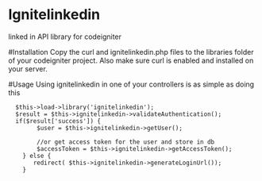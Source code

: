 # Ignitelinkedin
linked in API library for codeigniter


#Installation 
Copy the curl and ignitelinkedin.php files to the libraries folder of your 
codeigniter project. Also make sure curl is enabled and installed on your server.

#Usage
Using ignitelinkedin in one of your controllers is as simple as doing this

      $this->load->library('ignitelinkedin');
      $result = $this->ignitelinkedin->validateAuthentication();
      if($result['success']) {
            $user = $this->ignitelinkedin->getUser();

            //or get access token for the user and store in db
            $accessToken = $this->ignitelinkedin->getAccessToken();
        } else {
           redirect( $this->ignitelinkedin->generateLoginUrl());
        }
